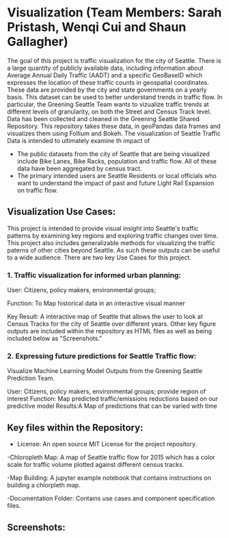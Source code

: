 # Visualization (Team Members: Sarah Pristash, Wenqi Cui and Shaun Gallagher)

The goal of this project is traffic visualization for the city of Seattle. There is a large quantity of publicly available data, including information about Average Annual Daily Traffic (AADT) and a specific GeoBaseID which expresses the location of these traffic counts in geospatial coordinates. These data are provided by the city and state governments on a yearly basis. This dataset can be used to better understand trends in traffic flow. In particular, the Greening Seattle Team wants to vizualize traffic trends at different levels of granularity, on both the Street and Census Track level. Data has been collected and cleaned in the Greening Seattle Shared Repository. This repository takes these data, in geoPandas data frames and visualizes them using Follium and Bokeh. The visualization of Seattle Traffic Data is intended to ultimately examine th impact of   

- The public datasets from the city of Seattle that are being visualized include Bike Lanes, Bike Racks, population and traffic flow. All of these data have been aggregated by census tract. 
- The primary intended users are Seattle Residents or local officials who want to understand the impact of past and future Light Rail Expansion on traffic flow.


## Visualization Use Cases:

This project is intended to provide visual insight into Seattle's traffic patterns by examining key regions and exploring traffic changes over time. This project also includes generalizable methods for visualizing the traffic paterns of other cities beyond Seattle. As such these outputs can be useful to a wide audience. There are two key Use Cases for this project.  

### 1. Traffic visualization for informed urban planning:   
User: Citizens, policy makers, environmental groups; 

Function: To Map historical data in an interactive visual manner

Key Result: A interactive map of Seattle that allows the user to look at Census Tracks for the city of Seattle over different years. Other key figure outputs are included within the repository as HTML files as well as being included below as "Screenshots."   

### 2. Expressing future predictions for Seattle Traffic flow:
Visualize Machine Learning Model Outputs from the Greening Seattle Prediction Team. 

User: Citizens, policy makers, environmental groups; provide region of interest
Function: Map predicted traffic/emissions reductions based on our predictive model
Results:A  Map of predictions that can be varied with time


## Key files within the Repository:

- License: An open source MIT License for the project repository.

-Chloropleth Map: A map of Seattle traffic flow for 2015 which has a color scale for traffic volume plotted against different census tracks.

-Map Building: A jupyter example notebook that contains instructions on building a chlorpleth map. 

-Documentation Folder: Contains use cases and component specification files.
 

  





## Screenshots:
